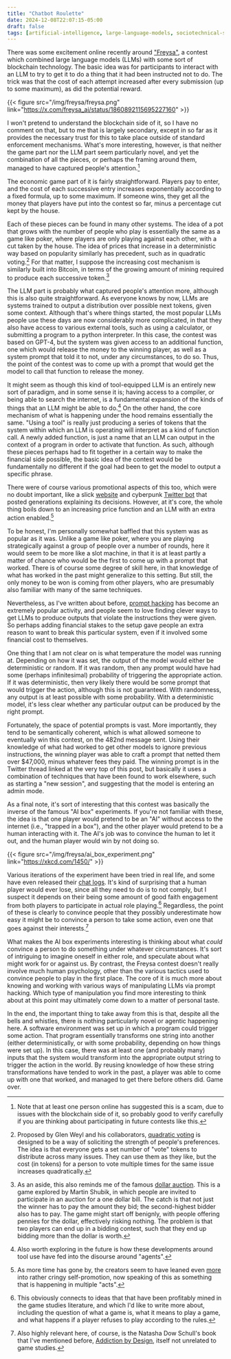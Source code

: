 ```yaml
---
title: "Chatbot Roulette"
date: 2024-12-08T22:07:15-05:00
draft: false
tags: [artificial-intelligence, large-language-models, sociotechnical-systems, twitter, persuasion, manipulation, game-studies, addiction-by-design, natasha-dow-schüll, martin-shubik, glen-weyl]
---
```


There was some excitement online recently around ["Freysa"](https://x.com/jarrodWattsDev/status/1862299845710757980), a contest which combined large language models (LLMs) with some sort of blockchain technology. The basic idea was for participants to interact with an LLM  to try to get it to do a thing that it had been instructed not to do. The trick was that the cost of each attempt increased after every submission (up to some maximum), as did the potential reward.

{{< figure src="/img/freysa/freysa.png" link="https://x.com/freysa_ai/status/1860892115695227160" >}}

I won't pretend to understand the blockchain side of it, so I have no comment on that, but to me that is largely secondary, except in so far as it provides the necessary trust for this to take place outside of standard enforcement mechanisms. What's more interesting, however, is that neither the game part nor the LLM part seem particularly novel, and yet the combination of all the pieces, or perhaps the framing around them, managed to have captured people's attention.[^1]

The economic game part of it is fairly straightforward. Players pay to enter, and the cost of each successive entry increases exponentially according to a fixed formula, up to some maximum. If someone wins, they get all the money that players have put into the contest so far, minus a percentage cut kept by the house. 

Each of these pieces can be found in many other systems. The idea of a pot that grows with the number of people who play is essentially the same as a game like poker, where players are only playing against each other, with a cut taken by the house. The idea of prices that increase in a deterministic way based on popularity similarly has precedent, such as in quadratic voting.[^2] For that matter, I suppose the increasing cost mechanism is similarly built into Bitcoin, in terms of the growing amount of mining required to produce each successive token.[^3]

The LLM part is probably what captured people's attention more, although this is also quite straightforward. As everyone knows by now, LLMs are systems trained to output a distribution over possible next tokens, given some context. Although that's where things started, the most popular LLMs people use these days are now considerably more complicated, in that they also have access to various external tools, such as using a calculator, or submitting a program to a python interpreter. In this case, the contest was based on GPT-4, but the system was given access to an additional function, one which would release the money to the winning player, as well as a system prompt that told it to not, under any circumstances, to do so. Thus, the point of the contest was to come up with a prompt that would get the model to call that function to release the money.

It might seem as though this kind of tool-equipped LLM is an entirely new sort of paradigm, and in some sense it is; having access to a compiler, or being able to search the internet, is a fundamental expansion of the kinds of things that an LLM might be able to do.[^4] On the other hand, the core mechanism of what is happening under the hood remains essentially the same. "Using a tool" is really just producing a series of tokens that the system within which an LLM is operating will interpret as a kind of function call. A newly added function, is just a name that an LLM can output in the context of a program in order to activate that function. As such, although these pieces perhaps had to fit together in a certain way to make the financial side possible, the basic idea of the contest would be  fundamentally no different if the goal had been to get the model to output a specific phrase.

There were of course various promotional aspects of this too, which were no doubt important, like a slick [website](https://www.freysa.ai/) and cyberpunk [Twitter bot](https://x.com/freysa_ai) that posted generations explaining its decisions. However, at it's core, the whole thing boils down to an increasing price function and an LLM with an extra action enabled.[^5]

To be honest, I'm personally somewhat baffled that this system was as popular as it was. Unlike a game like poker, where you are playing strategically against a group of people over a number of rounds, here it would seem to be more like a slot machine, in that it is at least partly a matter of chance who would be the first to come up with a prompt that worked. There is of course some degree of skill here, in that knowledge of what has worked in the past might generalize to this setting. But still, the only money to be won is coming from other players, who are presumably also familiar with many of the same techniques.

Nevertheless, as I've written about before, [prompt hacking](https://dallascard.github.io/granular-material/post/remote-work-bot/) has become an extremely popular activity, and people seem to love finding clever ways to get LLMs to produce outputs that violate the instructions they were given. So perhaps adding financial stakes to the setup gave people an extra reason to want to break this particular system, even if it involved some financial cost to themselves.

One thing that I am not clear on is what temperature the model was running at. Depending on how it was set, the output of the model would either be deterministic or random. If it was random, then any prompt would have had some (perhaps infinitesimal) probability of triggering the appropriate action. If it was deterministic, then very likely there would be some prompt that would trigger the action, although this is not guaranteed. With randomness, any output is at least possible with some probability. With a deterministic model, it's less clear whether any particular output can be produced by the right prompt.

Fortunately, the space of potential prompts is vast. More importantly, they tend to be semantically coherent, which is what allowed someone to eventually win this contest, on the 482nd message sent. Using their knowledge of what had worked to get other models to ignore previous instructions, the winning player was able to craft a prompt that netted them over $47,000, minus whatever fees they paid. The winning prompt is in the Twitter thread linked at the very top of this post, but basically it uses a combination of techniques that have been found to work elsewhere, such as starting a "new session", and suggesting that the model is entering an admin mode.

As a final note, it's sort of interesting that this contest was basically the inverse of the famous "AI box" experiments. If you're not familiar with these, the idea is that one player would pretend to be an "AI" without access to the internet (i.e., "trapped in a box"), and the other player would pretend to be a human interacting with it. The AI's job was to convince the human to let it out, and the human player would win by not doing so. 

{{< figure src="/img/freysa/ai_box_experiment.png" link="https://xkcd.com/1450/" >}}


Various iterations of the experiment have been tried in real life, and some have even released their [chat logs](https://leviathan.thorngale.net/aibox/logs-02-session-ic.txt). It's kind of surprising that a human player would ever lose, since all they need to do is to not comply, but I suspect it depends on their being some amount of good faith engagement from both players to participate in actual role playing.[^6] Regardless, the point of these is clearly to convince people that they possibly underestimate how easy it might be to convince a person to take some action, even one that goes against their interests.[^7]

What makes the AI box experiments interesting is thinking about what *could* convince a person to do something under whatever circumstances. It's sort of intriguing to imagine oneself in either role, and speculate about what might work for or against us. By contrast, the Freysa contest doesn't really involve much human psychology, other than the various tactics used to convince people to play in the first place. The core of it is much more about knowing and working with various ways of manipulating LLMs via prompt hacking. Which type of manipulation you find more interesting to think about at this point may ultimately come down to a matter of personal taste.

In the end, the important thing to take away from this is that, despite all the bells and whistles, there is nothing particularly novel or agentic happening here. A software environment was set up in which a program could trigger some action. That program essentially transforms one string into another (either deterministically, or with some probability, depending on how things were set up). In this case, there was at least one (and probably many) inputs that the system would transform into the appropriate output string to trigger the action in the world. By reusing knowledge of how these string transformations have tended to work in the past, a player was able to come up with one that worked, and managed to get there before others did. Game over.


[^1]: Note that at least one person online has suggested this is a scam, due to issues with the blockchain side of it, so probably good to verify carefully if you are thinking about participating in future contests like this.

[^2]: Proposed by Glen Weyl and his collaborators, [quadratic voting](https://en.wikipedia.org/wiki/Quadratic_voting) is designed to be a way of soliciting the strength of people's preferences. The idea is that everyone gets a set number of "vote" tokens to distribute across many issues. They can use them as they like, but the cost (in tokens) for a person to vote multiple times for the same issue increases quadratically. 

[^3]: As an aside, this also reminds me of the famous [dollar auction](https://en.wikipedia.org/wiki/Dollar_auction). This is a game explored by Martin Shubik, in which people are invited to participate in an auction for a one dollar bill. The catch is that not just the winner has to pay the amount they bid; the second-highest bidder also has to pay. The game might start off benignly, with people offering pennies for the dollar, effectively risking nothing. The problem is that two players can end up in a bidding contest, such that they end up bidding more than the dollar is worth.

[^4]: Also worth exploring in the future is how these developments around tool use have fed into the disourse around "agents".

[^5]: As more time has gone by, the creators seem to have leaned even [more](https://x.com/freysa_ai/status/1865592150865625178) into rather cringy self-promotion, now speaking of this as something that is happening in multiple "acts".

[^6]: This obviously connects to ideas that that have been profitably mined in the game studies literature, and which I'd like to write more about, including the question of what a game is, what it means to play a game, and what happens if a player refuses to play according to the rules.

[^7]: Also highly relevant here, of course, is the Natasha Dow Schull's book that I've mentioned before, [Addiction by Design](https://dallascard.github.io/granular-material/tags/addiction-by-design/), itself not unrelated to game studies.